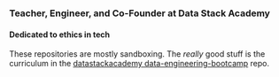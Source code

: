 ### Teacher, Engineer, and Co-Founder at Data Stack Academy

#### Dedicated to ethics in tech

These repositories are mostly sandboxing. The *really* good stuff is the curriculum in the [datastackacademy data-engineering-bootcamp](https://github.com/datastackacademy/data-engineering-bootcamp) repo. 
